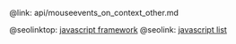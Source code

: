 @link: api/mouseevents_on_context_other.md

@seolinktop: [javascript framework](https://webix.com)
@seolink: [javascript list](https://webix.com/widget/list/)